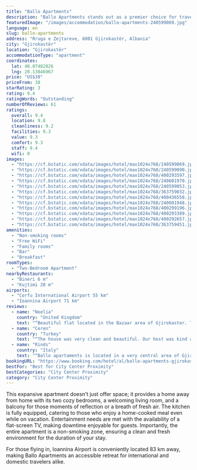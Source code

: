 ```yaml
---
title: "Ballo Apartments"
description: "Ballo Apartments stands out as a premier choice for travelers seeking comfort and convenience in Gjirokastër."
featuredImage: "/images/accommodation/ballo-apartments-240599069.jpg"
language: en
slug: ballo-apartments
address: "Rruga e Zejtareve, 6001 Gjirokastër, Albania"
city: "Gjirokastër"
location: "Gjirokastër"
accommodationType: "apartment"
coordinates:
  lat: 40.07482026
  lng: 20.13846967
price: "US$38"
priceFrom: 38
starRating: 3
rating: 9.4
ratingWords: "Outstanding"
numberOfReviews: 61
ratings:
  overall: 9.4
  location: 9.8
  cleanliness: 9.2
  facilities: 9.3
  value: 9.3
  comfort: 9.3
  staff: 9.4
  wifi: 0
images:
  - "https://cf.bstatic.com/xdata/images/hotel/max1024x768/240599069.jpg?k=f4628d1a0a71548ba48615e93477a1055bf0f89d011a67dc8841687cc069e5e2&o=&hp=1"
  - "https://cf.bstatic.com/xdata/images/hotel/max1024x768/240599090.jpg?k=4b3393be118ca4a9a0a80c6ae4d2bbe3f475e0ea57aa1373e4ae8cbe6494db7d&o=&hp=1"
  - "https://cf.bstatic.com/xdata/images/hotel/max1024x768/400293597.jpg?k=7dd7a8d456acd37eb4cf9c30dd76d9919f36413876340c345bcffb5e4341e653&o=&hp=1"
  - "https://cf.bstatic.com/xdata/images/hotel/max1024x768/240601970.jpg?k=7dcbdebc92114b146ce2ece2dea20d5bb965498606c325cf26aa861c63bdb874&o=&hp=1"
  - "https://cf.bstatic.com/xdata/images/hotel/max1024x768/240599053.jpg?k=cb912a8f1563ec5709497dd109161d4aab60f10324b61490ac3002e62376cda9&o=&hp=1"
  - "https://cf.bstatic.com/xdata/images/hotel/max1024x768/363759032.jpg?k=d3474d8f9f85fe694e906d9cf767941b794f35da381649b57c0f960baaf26c65&o=&hp=1"
  - "https://cf.bstatic.com/xdata/images/hotel/max1024x768/400436558.jpg?k=704b2696557f13a1d74c0606e23ed446c680a442e8bcdde9e3a7b0daa0ecece1&o=&hp=1"
  - "https://cf.bstatic.com/xdata/images/hotel/max1024x768/240601948.jpg?k=444dca59e2fc1342a156f93e5c62e61c67fd4e1e0e4e602e0a3a4da00bc53a4c&o=&hp=1"
  - "https://cf.bstatic.com/xdata/images/hotel/max1024x768/400299196.jpg?k=047e2e71e9c93315b58519dfc5c52dc49b480d33382e39e039d4a464bbee86c7&o=&hp=1"
  - "https://cf.bstatic.com/xdata/images/hotel/max1024x768/400293389.jpg?k=55ac8cf8e90eb3fe453c626a19641ac8d35f0ecae49a868b44dc7c8c7966645a&o=&hp=1"
  - "https://cf.bstatic.com/xdata/images/hotel/max1024x768/400292657.jpg?k=a74e85a0c51e16d4984e20acb2c8f35c039ab808b4ef7eef6903d9ca3380709a&o=&hp=1"
  - "https://cf.bstatic.com/xdata/images/hotel/max1024x768/363759451.jpg?k=cc412820c67a96c66310714d7a51f9aa70aad023be508844925da9d35bcb3f83&o=&hp=1"
amenities:
  - "Non-smoking rooms"
  - "Free WiFi"
  - "Family rooms"
  - "Bar"
  - "Breakfast"
roomTypes:
  - "Two-Bedroom Apartment"
nearbyRestaurants:
  - "Bineri 6 m"
  - "Kujtimi 20 m"
airports:
  - "Corfu International Airport 55 km"
  - "Ioannina Airport 71 km"
reviews:
  - name: "Noelia"
    country: "United Kingdom"
    text: "“Beautiful flat located in the Bazaar area of Gjirokaster. The most comfortable bed you could ask for, and lovely castle views from the balcony! Very attentive host. Would definetely stay there again.”"
  - name: "Ceren"
    country: "Turkey"
    text: "“The house was very clean and beautiful. Our host was kind and helpful. It is in a very beautiful location. The view of the house was also beautiful. I recommend this place to everyone.”"
  - name: "Rinds"
    country: "Italy"
    text: "“Ballo apartaments is located in a very central area of Gjirokaster, we visited during the folkloric festival, and the whole city was full of people and very alive. The apartament is comfortable, spacious, clean, perfect for four people. The view...”"
bookingURL: "https://www.booking.com/hotel/al/ballo-apartments-gjirokaster.en-gb.html?aid=8035640"
bestFor: "Best for City Center Proximity"
bestCategories: "City Center Proximity"
category: "City Center Proximity"
---
```


This expansive apartment doesn't just offer space; it provides a home away from home with its two cozy bedrooms, a welcoming living room, and a balcony for those moments of reflection or a breath of fresh air. The kitchen is fully equipped, catering to those who enjoy a home-cooked meal even while on vacation. Entertainment needs are met with the availability of a flat-screen TV, making downtime enjoyable for guests. Importantly, the entire apartment is a non-smoking zone, ensuring a clean and fresh environment for the duration of your stay.

For those flying in, Ioannina Airport is conveniently located 83 km away, making Ballo Apartments an accessible retreat for international and domestic travelers alike.
